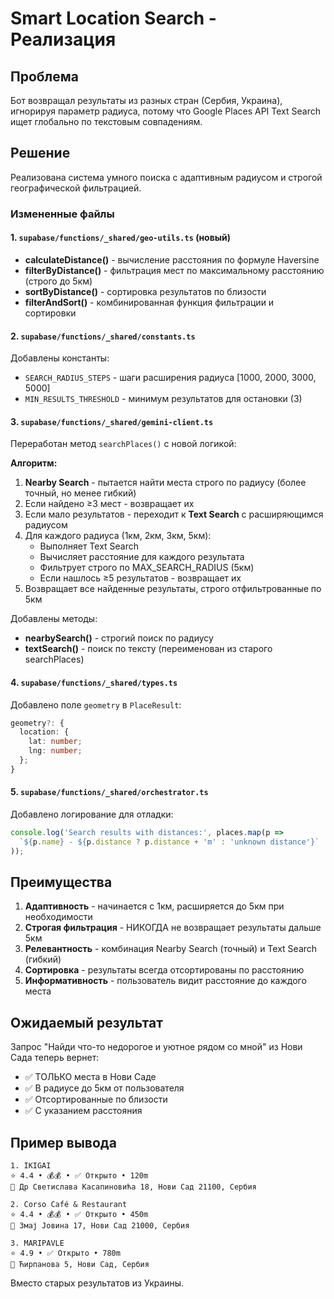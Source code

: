 # Smart Location Search - Реализация

## Проблема
Бот возвращал результаты из разных стран (Сербия, Украина), игнорируя параметр радиуса, потому что Google Places API Text Search ищет глобально по текстовым совпадениям.

## Решение
Реализована система умного поиска с адаптивным радиусом и строгой географической фильтрацией.

### Измененные файлы

#### 1. `supabase/functions/_shared/geo-utils.ts` (новый)
- **calculateDistance()** - вычисление расстояния по формуле Haversine
- **filterByDistance()** - фильтрация мест по максимальному расстоянию (строго до 5км)
- **sortByDistance()** - сортировка результатов по близости
- **filterAndSort()** - комбинированная функция фильтрации и сортировки

#### 2. `supabase/functions/_shared/constants.ts`
Добавлены константы:
- `SEARCH_RADIUS_STEPS` - шаги расширения радиуса [1000, 2000, 3000, 5000]
- `MIN_RESULTS_THRESHOLD` - минимум результатов для остановки (3)

#### 3. `supabase/functions/_shared/gemini-client.ts`
Переработан метод `searchPlaces()` с новой логикой:

**Алгоритм:**
1. **Nearby Search** - пытается найти места строго по радиусу (более точный, но менее гибкий)
2. Если найдено ≥3 мест - возвращает их
3. Если мало результатов - переходит к **Text Search** с расширяющимся радиусом
4. Для каждого радиуса (1км, 2км, 3км, 5км):
   - Выполняет Text Search
   - Вычисляет расстояние для каждого результата
   - Фильтрует строго по MAX_SEARCH_RADIUS (5км)
   - Если нашлось ≥5 результатов - возвращает их
5. Возвращает все найденные результаты, строго отфильтрованные по 5км

Добавлены методы:
- **nearbySearch()** - строгий поиск по радиусу
- **textSearch()** - поиск по тексту (переименован из старого searchPlaces)

#### 4. `supabase/functions/_shared/types.ts`
Добавлено поле `geometry` в `PlaceResult`:
```typescript
geometry?: {
  location: {
    lat: number;
    lng: number;
  };
}
```

#### 5. `supabase/functions/_shared/orchestrator.ts`
Добавлено логирование для отладки:
```typescript
console.log('Search results with distances:', places.map(p => 
  `${p.name} - ${p.distance ? p.distance + 'm' : 'unknown distance'}`
));
```

## Преимущества

1. **Адаптивность** - начинается с 1км, расширяется до 5км при необходимости
2. **Строгая фильтрация** - НИКОГДА не возвращает результаты дальше 5км
3. **Релевантность** - комбинация Nearby Search (точный) и Text Search (гибкий)
4. **Сортировка** - результаты всегда отсортированы по расстоянию
5. **Информативность** - пользователь видит расстояние до каждого места

## Ожидаемый результат

Запрос "Найди что-то недорогое и уютное рядом со мной" из Нови Сада теперь вернет:
- ✅ ТОЛЬКО места в Нови Саде
- ✅ В радиусе до 5км от пользователя
- ✅ Отсортированные по близости
- ✅ С указанием расстояния

## Пример вывода

```
1. IKIGAI
⭐ 4.4 • 💰💰 • ✅ Открыто • 120m
📍 Др Светислава Касапиновића 18, Нови Сад 21100, Сербия

2. Corso Café & Restaurant
⭐ 4.4 • 💰💰 • ✅ Открыто • 450m
📍 Змај Јовина 17, Нови Сад 21000, Сербия

3. MARIPAVLE
⭐ 4.9 • ✅ Открыто • 780m
📍 Ћирпанова 5, Нови Сад, Сербия
```

Вместо старых результатов из Украины.

